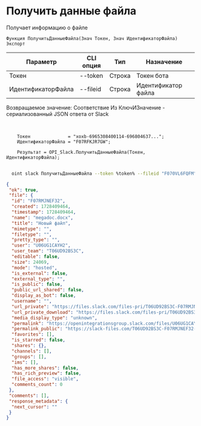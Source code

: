 ﻿---
sidebar_position: 3
---

# Получить данные файла
 Получает информацию о файле



`Функция ПолучитьДанныеФайла(Знач Токен, Знач ИдентификаторФайла) Экспорт`

  | Параметр | CLI опция | Тип | Назначение |
  |-|-|-|-|
  | Токен | --token | Строка | Токен бота |
  | ИдентификаторФайла | --fileid | Строка | Идентификатор файла |

  
  Возвращаемое значение:   Соответствие Из КлючИЗначение - сериализованный JSON ответа от Slack

<br/>




```bsl title="Пример кода"
    Токен              = "xoxb-6965308400114-696804637...";
    ИдентификаторФайла = "F07RFKJR7GW";

    Результат = OPI_Slack.ПолучитьДанныеФайла(Токен, ИдентификаторФайла);
```



```sh title="Пример команды CLI"
    
  oint slack ПолучитьДанныеФайла --token %token% --fileid "F070VL6FQFM"

```

```json title="Результат"
{
 "ok": true,
 "file": {
  "id": "F07RMJNEF32",
  "created": 1728409464,
  "timestamp": 1728409464,
  "name": "megadoc.docx",
  "title": "Новый файл",
  "mimetype": "",
  "filetype": "",
  "pretty_type": "",
  "user": "U06UG1CAYH2",
  "user_team": "T06UD92BS3C",
  "editable": false,
  "size": 24069,
  "mode": "hosted",
  "is_external": false,
  "external_type": "",
  "is_public": false,
  "public_url_shared": false,
  "display_as_bot": false,
  "username": "",
  "url_private": "https://files.slack.com/files-pri/T06UD92BS3C-F07RMJNEF32/megadoc.docx",
  "url_private_download": "https://files.slack.com/files-pri/T06UD92BS3C-F07RMJNEF32/download/megadoc.docx",
  "media_display_type": "unknown",
  "permalink": "https://openintegrationsgroup.slack.com/files/U06UG1CAYH2/F07RMJNEF32/megadoc.docx",
  "permalink_public": "https://slack-files.com/T06UD92BS3C-F07RMJNEF32-40bbd2cc47",
  "favorites": [],
  "is_starred": false,
  "shares": {},
  "channels": [],
  "groups": [],
  "ims": [],
  "has_more_shares": false,
  "has_rich_preview": false,
  "file_access": "visible",
  "comments_count": 0
 },
 "comments": [],
 "response_metadata": {
  "next_cursor": ""
 }
}
```

